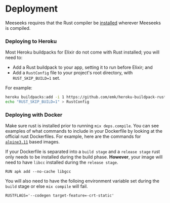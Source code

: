 # Deployment

Meeseeks requires that the Rust compiler be [installed](https://www.rust-lang.org/tools/install) wherever Meeseeks is compiled.

### Deploying to Heroku

Most Heroku buildpacks for Elixir do not come with Rust installed; you will need to:

- Add a Rust buildpack to your app, setting it to run before Elixir; and
- Add a `RustConfig` file to your project's root directory, with `RUST_SKIP_BUILD=1` set.

For example:
```bash
heroku buildpacks:add -i 1 https://github.com/emk/heroku-buildpack-rust.git
echo "RUST_SKIP_BUILD=1" > RustConfig
```

### Deploying with Docker

Make sure rust is installed prior to running `mix deps.compile`. You can see examples of what commands to include in your Dockerfile by looking at the official rust Dockerfiles. For example, here are the commands for [`alpine3.11`](https://github.com/rust-lang/docker-rust/blob/009cc0a821ff773d54875350312731ed490d5cce/1.43.1/alpine3.11/Dockerfile) based images.

If your Dockerfile is separated into a `build stage` and a `release stage` rust only needs to be installed during the build phase. **However**, your image will need to have `libcc` installed during the `release stage`.

```
RUN apk add --no-cache libgcc
```

You will also need to have the folloing environment variable set during the `build` stage or else `mix compile` will fail.

```
RUSTFLAGS='--codegen target-feature=-crt-static'
```
